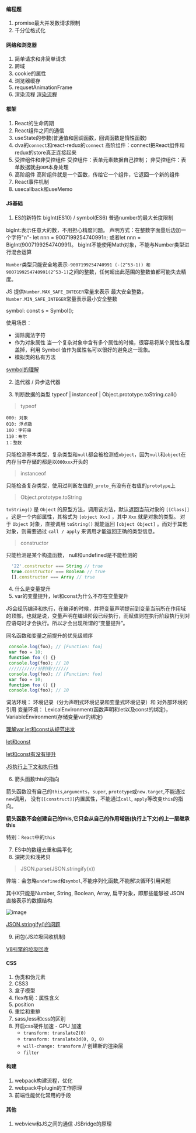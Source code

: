 #### 编程题

1. promise最大并发数请求限制
2. 千分位格式化
   
#### 网络和浏览器

1. 简单请求和非简单请求
2. 跨域
3. cookie的属性
4. 浏览器缓存
5. requsetAnimationFrame
6. 渲染流程
   [渲染流程](https://segmentfault.com/a/1190000014520786)

#### 框架

  1. React的生命周期
  2. React组件之间的通信
  3. useState的参数(普通值和回调函数，回调函数是惰性函数)
  4. dva的`connect`和react-redux的`connect`
      高阶组件：connect把React组件和redux的store真正连接起来
  5. 受控组件和非受控组件
      受控组件：表单元素数据自己控制； 非受控组件：表单数据就由`DOM`本身处理
  6. 高阶组件
     高阶组件就是一个函数，传给它一个组件，它返回一个新的组件
  7. React事件机制
  8. usecallback和useMemo


#### JS基础

1. ES的新特性
  bigInt(ES10) / symbol(ES6)
  普通number的最大长度限制

  bigInt:表示任意大的数，不用担心精度问题。
  声明方式：在整数字面量后边加一个字符"n"- let nnn = 9007199254740991n; 或者let nnn = BigInt(9007199254740991)。
  bigInt不能使用Math对象，不能与Number类型进行混合运算

  `Number`类型只能安全地表示`-9007199254740991 (-(2^53-1)) 和9007199254740991(2^53-1)`之间的整数，任何超出此范围的整数值都可能失去精度。

  JS 提供`Number.MAX_SAFE_INTEGER`常量来表示 最大安全整数，`Number.MIN_SAFE_INTEGER`常量表示最小安全整数

  symbol: const s = Symbol();

  使用场景：
  - 消除魔法字符 
  - 作为对象属性 当一个复杂对象中含有多个属性的时候，很容易将某个属性名覆盖掉，利用 Symbol 值作为属性名可以很好的避免这一现象。
  - 模拟类的私有方法

  [symbol的理解](https://zhuanlan.zhihu.com/p/183874695)

2. 迭代器 / 异步迭代器

3. 判断数据的类型
  typeof | instanceof | Object.prototype.toString.call()

  > typeof

  ```
  000: 对象
  010: 浮点数
  100：字符串
  110：布尔
  1：整数
  ```
  只能检测基本类型，复杂类型和`null`都会被检测成`object`，因为`null`和`object`在内存当中存储的都是以`000xxx`开头的

  > instanceof

  只能检查复杂类型，使用过判断左值的`_proto_`有没有在右值的`prototype`上

  > Object.prototype.toString

  `toString()` 是 `Object` 的原型方法，调用该方法，默认返回当前对象的 `[[Class]]` 。这是一个内部属性，其格式为 `[object Xxx]` ，其中 `Xxx` 就是对象的类型。 对于 `Object` 对象，直接调用 `toString()` 就能返回 `[object Object]` 。而对于其他对象，则需要通过 `call / apply` 来调用才能返回正确的类型信息。

  > constructor

  只能检测是某个构造函数， null和undefined是不能检测的
  ```js
    '22'.constructor === String // true
    true.constructor === Boolean // true
    [].constructor === Array // true
  ```

4. 什么是变量提升
5. var的变量提升，let和const为什么不存在变量提升

  JS会经历编译和执行，在编译的时候，并将变量声明提前到变量当前所在作用域的顶部，也就是说，变量声明在编译阶段已经执行，而赋值则在执行阶段执行到对应语句时才会执行。所以才会出现所谓的“变量提升”。

  同名函数和变量之前提升的优先级顺序

  ```js
   console.log(foo); // [Function: foo]
   var foo = 10;
   function foo () {}
   console.log(foo); // 10
   ///////////分割线///////
   console.log(foo); // [Function: foo]
   var foo = 10;
   function foo () {}
   console.log(foo); // 10
  ```
  词法环境： 环境记录（分为声明式环境记录和变量式环境记录）和 对外部环境的引用
  变量环境： LexicalEnvironment(函数声明和let以及const的绑定)，VariableEnvironment(存储变量var的绑定)

[理解var,let和const从规范出发](https://juejin.cn/post/6860021906653839368)

[let和const](https://zhuanlan.zhihu.com/p/28140450)

[let和const有没有提升](https://juejin.cn/post/6993676334635417614)

[JS执行上下文和执行栈](https://juejin.cn/post/6844903704466833421)

6. 箭头函数this的指向

箭头函数没有自己的`this`,`arguments`，`super`, `prototype`或`new.target`,不能通过`new`调用，
没有`[[construct]]`内置属性，不能通过`call`, `apply`等改变`this`的指向。

**箭头函数不会创建自己的this,它只会从自己的作用域链(执行上下文)的上一层继承this**

特别：`React`中的`this`

7. ES中的数组去重和扁平化
8. 深拷贝和浅拷贝

> JSON.parse(JSON.stringify(x))

弊端：会忽略`undefined`和`symbol`,不能序列化函数,不能解决循环引用问题

其中X只能是Number, String, Boolean, Array, 扁平对象，即那些能够被 JSON 直接表示的数据结构.

![image](https://user-images.githubusercontent.com/25894364/156202732-e4259df6-b4e4-4f40-bf8f-6f7af5a7ae62.png)

[JSON.stringify()的问题](https://segmentfault.com/q/1010000040622953)

9. 闭包(JS垃圾回收机制)

[V8引擎的垃圾回收](https://juejin.cn/post/6844904016325902344)

#### CSS

1. 伪类和伪元素
2. CSS3
3. 盒子模型
4. flex布局：属性含义
5. position
6. 重绘和重排
7. sass,less和css的区别
8. 开启css硬件加速 - GPU 加速
   - `transform: translateZ(0)`
   - `transform: translate3d(0, 0, 0)`
   - `will-change: transform` // 创建新的渲染层
   - `filter`

#### 构建

1. webpack构建流程，优化
2. webpack中plugin的工作原理
3. 前端性能优化常用的手段

#### 其他

1. webview和JS之间的通信
  JSBridge的原理